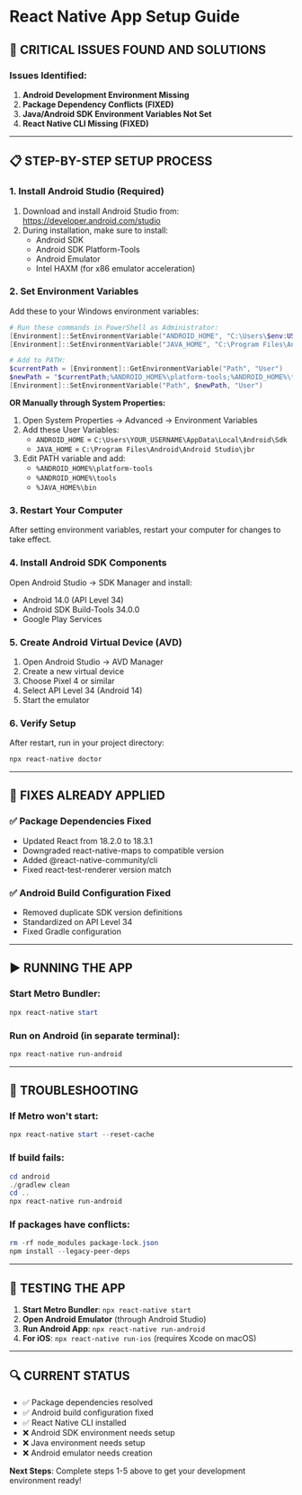 # React Native App Setup Guide

## 🚨 **CRITICAL ISSUES FOUND AND SOLUTIONS**

### **Issues Identified:**
1. **Android Development Environment Missing**
2. **Package Dependency Conflicts (FIXED)**
3. **Java/Android SDK Environment Variables Not Set**
4. **React Native CLI Missing (FIXED)**

---

## **📋 STEP-BY-STEP SETUP PROCESS**

### **1. Install Android Studio (Required)**
1. Download and install Android Studio from: https://developer.android.com/studio
2. During installation, make sure to install:
   - Android SDK
   - Android SDK Platform-Tools
   - Android Emulator
   - Intel HAXM (for x86 emulator acceleration)

### **2. Set Environment Variables**
Add these to your Windows environment variables:

```powershell
# Run these commands in PowerShell as Administrator:
[Environment]::SetEnvironmentVariable("ANDROID_HOME", "C:\Users\$env:USERNAME\AppData\Local\Android\Sdk", "User")
[Environment]::SetEnvironmentVariable("JAVA_HOME", "C:\Program Files\Android\Android Studio\jbr", "User")

# Add to PATH:
$currentPath = [Environment]::GetEnvironmentVariable("Path", "User")
$newPath = "$currentPath;%ANDROID_HOME%\platform-tools;%ANDROID_HOME%\tools;%JAVA_HOME%\bin"
[Environment]::SetEnvironmentVariable("Path", $newPath, "User")
```

**OR Manually through System Properties:**
1. Open System Properties → Advanced → Environment Variables
2. Add these User Variables:
   - `ANDROID_HOME` = `C:\Users\YOUR_USERNAME\AppData\Local\Android\Sdk`
   - `JAVA_HOME` = `C:\Program Files\Android\Android Studio\jbr`
3. Edit PATH variable and add:
   - `%ANDROID_HOME%\platform-tools`
   - `%ANDROID_HOME%\tools`
   - `%JAVA_HOME%\bin`

### **3. Restart Your Computer**
After setting environment variables, restart your computer for changes to take effect.

### **4. Install Android SDK Components**
Open Android Studio → SDK Manager and install:
- Android 14.0 (API Level 34)
- Android SDK Build-Tools 34.0.0
- Google Play Services

### **5. Create Android Virtual Device (AVD)**
1. Open Android Studio → AVD Manager
2. Create a new virtual device
3. Choose Pixel 4 or similar
4. Select API Level 34 (Android 14)
5. Start the emulator

### **6. Verify Setup**
After restart, run in your project directory:
```powershell
npx react-native doctor
```

---

## **🔧 FIXES ALREADY APPLIED**

### **✅ Package Dependencies Fixed**
- Updated React from 18.2.0 to 18.3.1
- Downgraded react-native-maps to compatible version
- Added @react-native-community/cli
- Fixed react-test-renderer version match

### **✅ Android Build Configuration Fixed**
- Removed duplicate SDK version definitions
- Standardized on API Level 34
- Fixed Gradle configuration

---

## **▶️ RUNNING THE APP**

### **Start Metro Bundler:**
```powershell
npx react-native start
```

### **Run on Android (in separate terminal):**
```powershell
npx react-native run-android
```

---

## **🐛 TROUBLESHOOTING**

### **If Metro won't start:**
```powershell
npx react-native start --reset-cache
```

### **If build fails:**
```powershell
cd android
./gradlew clean
cd ..
npx react-native run-android
```

### **If packages have conflicts:**
```powershell
rm -rf node_modules package-lock.json
npm install --legacy-peer-deps
```

---

## **📱 TESTING THE APP**

1. **Start Metro Bundler**: `npx react-native start`
2. **Open Android Emulator** (through Android Studio)
3. **Run Android App**: `npx react-native run-android`
4. **For iOS**: `npx react-native run-ios` (requires Xcode on macOS)

---

## **🔍 CURRENT STATUS**

- ✅ Package dependencies resolved
- ✅ Android build configuration fixed
- ✅ React Native CLI installed
- ❌ Android SDK environment needs setup
- ❌ Java environment needs setup
- ❌ Android emulator needs creation

**Next Steps**: Complete steps 1-5 above to get your development environment ready!
